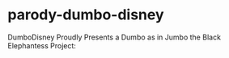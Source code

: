 # parody-dumbo-disney
DumboDisney Proudly Presents a Dumbo as in Jumbo the Black Elephantess Project:
